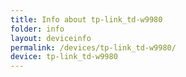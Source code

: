 ```yaml
---
title: Info about tp-link_td-w9980
folder: info
layout: deviceinfo
permalink: /devices/tp-link_td-w9980/
device: tp-link_td-w9980
---
```

